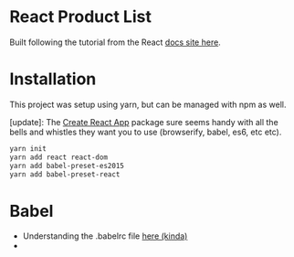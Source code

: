 # React Product List

Built following the tutorial from the React [docs site here](https://facebook.github.io/react/docs/installation.html).

# Installation

This project was setup using yarn, but can be managed with npm as well.

[update]: The [Create React App](https://github.com/facebookincubator/create-react-app) package sure seems handy with all the bells and whistles they want you to use (browserify, babel, es6, etc etc).

```bash
yarn init
yarn add react react-dom
yarn add babel-preset-es2015
yarn add babel-preset-react
```

# Babel

- Understanding the .babelrc file [here (kinda)](http://babeljs.io/docs/usage/babelrc/)
-
